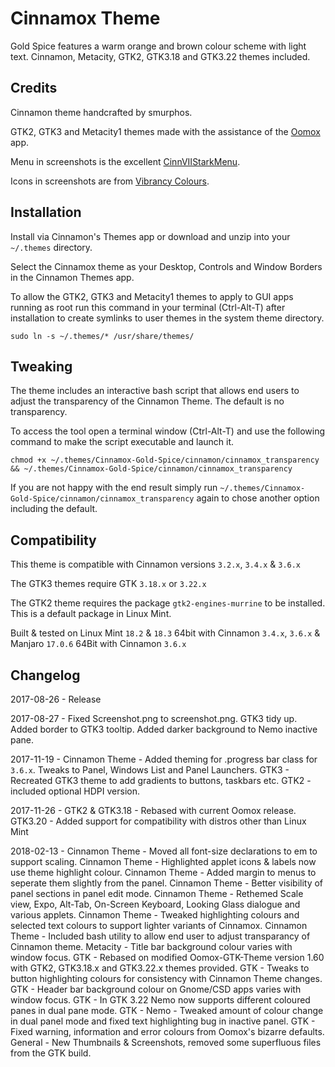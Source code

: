 # Cinnamox Theme

Gold Spice features a warm orange and brown colour scheme with light text. Cinnamon, Metacity, GTK2, GTK3.18 and GTK3.22 themes included.


## Credits

Cinnamon theme handcrafted by smurphos.

GTK2, GTK3 and Metacity1 themes made with the assistance of the [Oomox](https://github.com/actionless/oomox) app.

Menu in screenshots is the excellent [CinnVIIStarkMenu](https://cinnamon-spices.linuxmint.com/applets/view/281).

Icons in screenshots are from [Vibrancy Colours](http://www.ravefinity.com/p/vibrancy-colors-gtk-icon-theme.html).

## Installation

Install via Cinnamon's Themes app or download and unzip into your `~/.themes` directory.

Select the Cinnamox theme as your Desktop, Controls and Window Borders in the Cinnamon Themes app.

To allow the GTK2, GTK3 and Metacity1 themes to apply to GUI apps running as root run this command in your terminal (Ctrl-Alt-T) after installation to create symlinks to user themes in the system theme directory.

`sudo ln -s ~/.themes/* /usr/share/themes/`


## Tweaking

The theme includes an interactive bash script that allows end users to adjust the transparency of the Cinnamon Theme. The default is no transparency.

To access the tool open a terminal window (Ctrl-Alt-T) and use the following command to make the script executable and launch it. 

`chmod +x ~/.themes/Cinnamox-Gold-Spice/cinnamon/cinnamox_transparency && ~/.themes/Cinnamox-Gold-Spice/cinnamon/cinnamox_transparency`

If you are not happy with the end result simply run `~/.themes/Cinnamox-Gold-Spice/cinnamon/cinnamox_transparency` again to chose another option including the default.


## Compatibility

This theme is compatible with Cinnamon versions `3.2.x`, `3.4.x` & `3.6.x`

The GTK3 themes require GTK `3.18.x` or `3.22.x`

The GTK2 theme requires the package `gtk2-engines-murrine` to be installed. This is a default package in Linux Mint.

Built & tested on Linux Mint `18.2` & `18.3` 64bit with Cinnamon `3.4.x`, `3.6.x` & Manjaro `17.0.6` 64Bit with Cinnamon `3.6.x`


## Changelog

2017-08-26 - 	Release

2017-08-27 - 	Fixed Screenshot.png to screenshot.png. GTK3 tidy up. Added border to GTK3 tooltip. Added darker background to Nemo inactive pane.

2017-11-19 - 	Cinnamon Theme - Added theming for .progress bar class for `3.6.x`. Tweaks to Panel, Windows List and Panel Launchers. GTK3 - Recreated GTK3 theme to add gradients to buttons, taskbars etc. GTK2 - included optional HDPI version.

2017-11-26 - 	GTK2 & GTK3.18 - Rebased with current Oomox release. GTK3.20 - Added support for compatibility with distros other than Linux Mint

2018-02-13 - 	Cinnamon Theme - Moved all font-size declarations to em to support scaling.
				Cinnamon Theme - Highlighted applet icons & labels now use theme highlight colour.
				Cinnamon Theme - Added margin to menus to seperate them slightly from the panel.
				Cinnamon Theme - Better visibility of panel sections in panel edit mode.
				Cinnamon Theme - Rethemed Scale view, Expo, Alt-Tab, On-Screen Keyboard, Looking Glass dialogue and various applets.
				Cinnamon Theme - Tweaked highlighting colours and selected text colours to support lighter variants of Cinnamox.
				Cinnamon Theme - Included bash utility to allow end user to adjust transparancy of Cinnamon theme.
				Metacity - Title bar background colour varies with window focus.
				GTK - Rebased on modified Oomox-GTK-Theme version 1.60 with GTK2, GTK3.18.x and GTK3.22.x themes provided.
				GTK - Tweaks to button highlighting colours for consistency with Cinnamon Theme changes.
				GTK - Header bar background colour on Gnome/CSD apps varies with window focus.
				GTK - In GTK 3.22 Nemo now supports different coloured panes in dual pane mode.
				GTK - Nemo - Tweaked amount of colour change in dual panel mode and fixed text highlighting bug in inactive panel.
				GTK - Fixed warning, information and error colours from Oomox's bizarre defaults. 
				General - New Thumbnails & Screenshots, removed some superfluous files from the GTK build.
